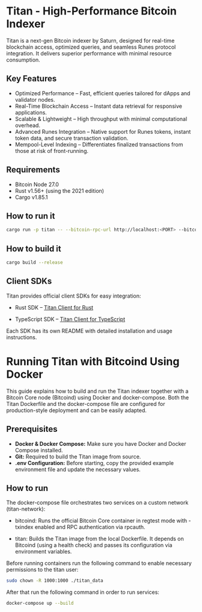 # Titan - High-Performance Bitcoin Indexer

Titan is a next-gen Bitcoin indexer by Saturn, designed for real-time blockchain access, optimized queries, and seamless Runes protocol integration. It delivers superior performance with minimal resource consumption.

## Key Features

- Optimized Performance – Fast, efficient queries tailored for dApps and validator nodes.
- Real-Time Blockchain Access – Instant data retrieval for responsive applications.
- Scalable & Lightweight – High throughput with minimal computational overhead.
- Advanced Runes Integration – Native support for Runes tokens, instant token data, and secure transaction validation.
- Mempool-Level Indexing – Differentiates finalized transactions from those at risk of front-running.

## Requirements

- Bitcoin Node 27.0
- Rust v1.56+ (using the 2021 edition)
- Cargo v1.85.1

## How to run it

```bash
cargo run -p titan -- --bitcoin-rpc-url http://localhost:<PORT> --bitcoin-rpc-username <USERNAME> --bitcoin-rpc-password <PASSWORD> --chain regtest --index-addresses --index-bitcoin-transactions --enable-tcp-subscriptions --data-dir ~/titan-indexer
```

## How to build it

```bash
cargo build --release
```

## Client SDKs

Titan provides official client SDKs for easy integration:

- Rust SDK – [Titan Client for Rust](./client/README.md)

- TypeScript SDK – [Titan Client for TypeScript](./ts-sdk/README.md)

Each SDK has its own README with detailed installation and usage instructions.

# Running Titan with Bitcoind Using Docker

This guide explains how to build and run the Titan indexer together with a Bitcoin Core node (Bitcoind) using Docker and docker-compose. Both the Titan Dockerfile and the docker-compose file are configured for production-style deployment and can be easily adapted.

## Prerequisites

- **Docker & Docker Compose:** Make sure you have Docker and Docker Compose installed.
- **Git:** Required to build the Titan image from source.
- **.env Configuration:** Before starting, copy the provided example environment file and update the necessary values.

## How to run

The docker-compose file orchestrates two services on a custom network (titan-network):

- bitcoind:
  Runs the official Bitcoin Core container in regtest mode with -txindex enabled and RPC authentication via rpcauth.

- titan:
  Builds the Titan image from the local Dockerfile. It depends on Bitcoind (using a health check) and passes its configuration via environment variables.

Before running containers run the following command to enable necessary permissions to the titan user:

```bash
sudo chown -R 1000:1000 ./titan_data
```

After that run the following command in order to run services:

```bash
docker-compose up --build
```
